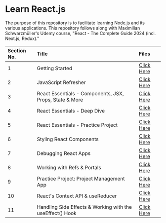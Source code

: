 # Learn React.js

The purpose of this repository is to facilitate learning Node.js and its various applications. This repository follows along with Maximilian Schwarzmüller's Udemy course, "React - The Complete Guide 2024 (incl. Next.js, Redux)."

| Section No. | Title                                                     | Files                                         |
| :---------- | :-------------------------------------------------------- | :-------------------------------------------- |
| 1           | Getting Started                                           | [Click Here](./1-getting-started/)            |
| 2           | JavaScript Refresher                                      | [Click Here](./2-javascript-refresher/)       |
| 3           | React Essentials - Components, JSX, Props, State & More   | [Click Here](./3-react-essentials/)           |
| 4           | React Essentials - Deep Dive                              | [Click Here](./4-react-essentials-deep-dive/) |
| 5           | React Essentials - Practice Project                       | [Click Here](./5-practice-project/)           |
| 6           | Styling React Components                                  | [Click Here](./6-styling-react-components/)   |
| 7           | Debugging React Apps                                      | [Click Here](./7-debugging/)                  |
| 8           | Working with Refs & Portals                               | [Click Here](./8-refs-portals/)               |
| 9           | Practice Project: Project Management App                  | [Click Here](./9-project-management-app/)     |
| 10          | React's Context API & useReducer                          | [Click Here](./10-advanced-state-management/) |
| 11          | Handling Side Effects & Working with the useEffect() Hook | [Click Here](./11-useEffect/)                 |

